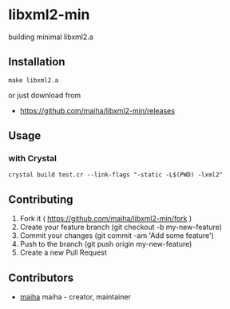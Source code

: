 # libxml2-min
building minimal libxml2.a 

## Installation

```shell
make libxml2.a
```

or just download from

- https://github.com/maiha/libxml2-min/releases


## Usage

### with **Crystal**

```shell
crystal build test.cr --link-flags "-static -L$(PWD) -lxml2"
```

## Contributing

1. Fork it ( https://github.com/maiha/libxml2-min/fork )
2. Create your feature branch (git checkout -b my-new-feature)
3. Commit your changes (git commit -am 'Add some feature')
4. Push to the branch (git push origin my-new-feature)
5. Create a new Pull Request

## Contributors

- [maiha](https://github.com/maiha) maiha - creator, maintainer


